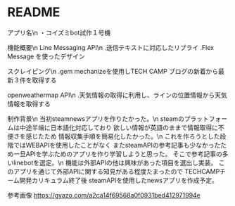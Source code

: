 # README

 アプリ名\n
・コイズミbot試作１号機
 
 機能概要\n
  Line Messaging API\n
 .送信テキストに対応したリプライ
 .Flex Message を使ったデザイン
 
  スクレイピング\n
 .gem mechanizeを使用しTECH CAMP ブログの新着から最新３件を取得する

  openweathermap API\n
 .天気情報の取得に利用し、ラインの位置情報から天気情報を取得する

 制作背景\n
 当初steamnewsアプリを作りたかった。\n
 steamのプラットフォームは中途半端に日本語化対応しており
 欲しい情報が英語のままで情報取得に不便さを感じたため
 情報収集手順を簡易化したかった。\n
 これを作ろうとした段階ではWEBAPIを使用したことがなく
 またsteamAPIの参考記事も少なかったため一旦APIを学ぶためのアプリを作り学習しようと思った。
 そこで参考記事の多いlinebotを選定。\n
 機能は外部APIの他は興味があった項目を選出し実装。
 このアプリを通じて外部APIに関する知見がある程度たまったので
 TECHCAMPチーム開発カリキュラム終了後
 steamAPIを使用したnewsアプリを作成予定。

 参考画像
 https://gyazo.com/a2ca14f69568a0f0931bed412971994e




